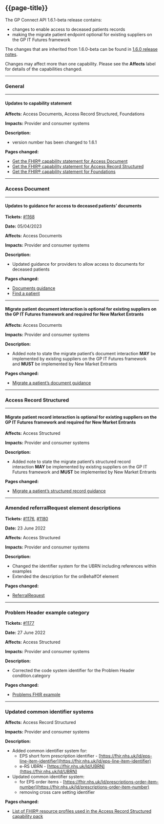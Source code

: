 ## {{page-title}}

The GP Connect API 1.6.1-beta release contains:

- changes to enable access to deceased patients records
- making the migrate patient endpoint optional for existing suppliers on the GP IT Futures framework

The changes that are inherited from 1.6.0-beta can be found in [1.6.0 release notes](https://developer.nhs.uk/apis/gpconnect-1-6-0/overview_release_notes_1_6_0.html).

Changes may affect more than one capability. Please see the **Affects** label for details of the capabilities changed.

---

### General

---

#### Updates to capability statement

**Affects:** Access Documents, Access Record Structured, Foundations

**Impacts:** Provider and consumer systems

**Description:**

- version number has been changed to 1.6.1

**Pages changed:**

- [Get the FHIR® capability statement for Access Document](https://developer.nhs.uk/apis/gpconnect-1-6-0/access_documents_use_case_get_the_fhir_capability_statement.html)
- [Get the FHIR® capability statement for Access Record Structured](https://developer.nhs.uk/apis/gpconnect-1-6-0/accessrecord_structured_get_the_fhir_capability_statement.html)
- [Get the FHIR® capability statement for Foundations](https://developer.nhs.uk/apis/gpconnect-1-6-0/foundations_use_case_get_the_fhir_capability_statement.html)

---

### Access Document

---

#### Updates to guidance for access to deceased patients’ documents

**Tickets:** [#1168](https://github.com/nhsconnect/gpconnect/issues/1168)

**Date:** 05/04/2023

**Affects:** Access Documents

**Impacts:** Provider and consumer systems

**Description:**

- Updated guidance for providers to allow access to documents for deceased patients

**Pages changed:**

- [Documents guidance](https://developer.nhs.uk/apis/gpconnect-1-6-0/access_documents_development_documents_guidance.html#documents-for-deceased-patients)
- [Find a patient](https://developer.nhs.uk/apis/gpconnect-1-6-0/access_documents_use_case_find_a_patient.html)

---

#### Migrate patient document interaction is optional for existing suppliers on the GP IT Futures framework and required for New Market Entrants

**Affects:** Access Documents

**Impacts:** Provider and consumer systems

**Description:**

- Added note to state the migrate patient’s document interaction **MAY** be implemented by existing suppliers on the GP IT Futures framework and **MUST** be implemented by New Market Entrants

**Pages changed:**

- [Migrate a patient’s document guidance](https://developer.nhs.uk/apis/gpconnect-1-6-0/access_documents_development_migrate_patient_documents.html)

---

### Access Record Structured

---

#### Migrate patient record interaction is optional for existing suppliers on the GP IT Futures framework and required for New Market Entrants

**Affects:** Access Structured

**Impacts:** Provider and consumer systems

**Description:**

- Added note to state the migrate patient’s structured record interaction **MAY** be implemented by existing suppliers on the GP IT Futures framework and **MUST** be implemented by New Market Entrants

**Pages changed:**

- [Migrate a patient’s structured record guidance](https://developer.nhs.uk/apis/gpconnect-1-6-0/accessrecord_structured_development_migrate_patient_record.html)

---

### Amended referralRequest element descriptions

**Tickets:** [#1176](https://github.com/nhsconnect/gpconnect/issues/1176), [#1180](https://github.com/nhsconnect/gpconnect/issues/1180)

**Date:** 23 June 2022

**Affects:** Access Structured

**Impacts:** Provider and consumer systems

**Description:**

- Changed the identifier system for the UBRN including references within examples
- Extended the description for the onBehalfOf element

**Pages changed:**

- [ReferralRequest](https://developer.nhs.uk/apis/gpconnect-1-6-0/accessrecord_structured_development_referralrequest.html)

---

### Problem Header example category

**Tickets:** [#1177](https://github.com/nhsconnect/gpconnect/issues/1177)

**Date:** 27 June 2022

**Affects:** Access Structured

**Impacts:** Provider and consumer systems

**Description:**

- Corrected the code system identifier for the Problem Header condition.category

**Pages changed:**

- [Problems FHIR example](https://developer.nhs.uk/apis/gpconnect-1-6-0/pages/accessrecord_structured/consultations_response1.json)

---

### Updated common identifier systems

**Affects:** Access Record Structured

**Impacts:** Provider and consumer systems

**Description:**

- Added common identifier system for:
    - EPS short form prescription identifier - [https://fhir.nhs.uk/Id/eps-line-item-identifier](https://fhir.nhs.uk/Id/eps-line-item-identifier)
    - e-RS UBRN - [https://fhir.nhs.uk/Id/UBRN](https://fhir.nhs.uk/Id/UBRN)
- Updated common identifier system:
    - for EPS order items - [https://fhir.nhs.uk/Id/prescriptions-order-item-number](https://fhir.nhs.uk/Id/prescriptions-order-item-number)
    - removing cross care setting identifier

**Pages changed:**

- [List of FHIR® resource profiles used in the Access Record Structured capability pack](https://developer.nhs.uk/apis/gpconnect-1-6-0/accessrecord_structured_development_resources_overview.html)